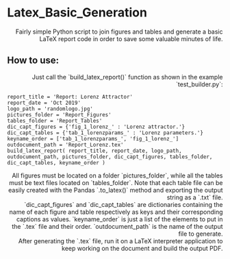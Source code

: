# Latex_Basic_Generation
<div style="text-align: right"> Fairly simple Python script to join figures and tables and generate a basic LaTeX report code in order to save some valuable minutes of life.</div>

## How to use:

<div style="text-align: right"> Just call the `build_latex_report()` function as shown in the example `test_builder.py`:</div>

	report_title = 'Report: Lorenz Attractor'
	report_date = 'Oct 2019'
	logo_path = 'randomlogo.jpg'
	pictures_folder = 'Report_Figures'
	tables_folder = 'Report_Tables'
	dic_capt_figures = {'fig_1_lorenz_' : 'Lorenz attractor.'}
	dic_capt_tables = {'tab_1_lorenzparams_' : 'Lorenz parameters.'}
	keyname_order = ['tab_1_lorenzparams_', 'fig_1_lorenz_']
	outdocument_path = 'Report_Lorenz.tex'
	build_latex_report( report_title, report_date, logo_path, outdocument_path, pictures_folder, dic_capt_figures, tables_folder, dic_capt_tables, keyname_order )

<div style="text-align: right"> All figures must be located on a folder `pictures_folder`, while all the tables must be text files located on `tables_folder`. Note that each table file can be easily created with the Pandas `.to_latex()` method and exporting the output string as a `.txt` file.</div>

<div style="text-align: right"> `dic_capt_figures` and `dic_capt_tables` are dictionaries containing the name of each figure and table respectively as keys and their corresponding captions as values. `keyname_order` is just a list of the elements to put in the `.tex` file and their order. `outdocument_path` is the name of the output file to generate.</div>

<div style="text-align: right"> After generating the `.tex` file, run it on a LaTeX interpreter application to keep working on the document and build the output PDF.</div>
